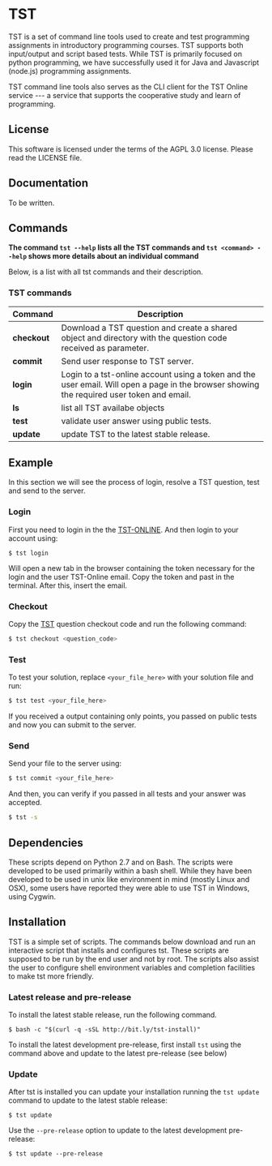 # TST

TST is a set of command line tools used to create and test
programming assignments in introductory programming courses. TST
supports both input/output and script based tests. While TST is
primarily focused on python programming, we have successfully
used it for Java and Javascript (node.js) programming
assignments.

TST command line tools also serves as the CLI client for the TST
Online service --- a service that supports the cooperative study
and learn of programming.


## License

This software is licensed under the terms of the AGPL 3.0
license. Please read the LICENSE file.


## Documentation

To be written.


## Commands
**The command `tst --help` lists all the TST commands and `tst <command> --help` shows more details about an individual command**

Below, is a list with all tst commands and their description.

### TST commands
Command | Description
------- | -----------
**checkout** | Download a TST question and create a shared object and directory with the question code received as parameter.
**commit** | Send user response to TST server.
**login** | Login to a tst-online account using a token and the user email. Will open a page in the browser showing the required user token and email.
**ls** | list all TST availabe objects
**test** | validate user answer using public tests.
**update** | update TST to the latest stable release.

## Example
In this section we will see the process of login, resolve a TST question, test and send to the server.

### Login
First you need to login in the the [TST-ONLINE](http://tst-online.appspot.com/). And then login to your account using:
```
$ tst login
```
Will open a new tab in the browser containing the token necessary for the login and the user TST-Online email. Copy the token and past in the terminal. After this, insert the email.

### Checkout
Copy the [TST](http://tst-online.appspot.com/#/) question checkout code and run the following command:

```sh
$ tst checkout <question_code>
```

### Test
To test your solution, replace `<your_file_here>` with your solution file and run:

```sh
$ tst test <your_file_here>
```
If you received a output containing only points, you passed on public tests and now you can submit to the server.

### Send

Send your file to the server using:
```sh
$ tst commit <your_file_here>
```

And then, you can verify if you passed in all tests and your answer was accepted.

```sh
$ tst -s
```


## Dependencies

These scripts depend on Python 2.7 and on Bash. The scripts were
developed to be used primarily within a bash shell. While they
have been developed to be used in unix like environment in mind
(mostly Linux and OSX), some users have reported they were able
to use TST in Windows, using Cygwin.


## Installation

TST is a simple set of scripts. The commands below download and
run an interactive script that installs and configures tst. These
scripts are supposed to be run by the end user and not by root.
The scripts also assist the user to configure shell environment
variables and completion facilities to make tst more friendly.

### Latest release and pre-release

To install the latest stable release, run the following command.

    $ bash -c "$(curl -q -sSL http://bit.ly/tst-install)"

To install the latest development pre-release, first install
`tst` using the command above and update to the latest
pre-release (see below)

### Update

After tst is installed you can update your installation running
the `tst update` command to update to the latest stable release:

    $ tst update

Use the `--pre-release` option to update to the latest
development pre-release:

    $ tst update --pre-release

